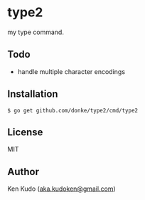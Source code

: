# type2
my type command.

## Todo
* handle multiple character encodings

## Installation
```
$ go get github.com/donke/type2/cmd/type2
```

## License
MIT

## Author
Ken Kudo (aka.kudoken@gmail.com)
